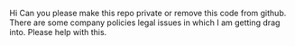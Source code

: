 Hi 
Can you please make this repo private or remove this code from github. There are some company policies legal issues in which I am getting drag into.
Please help with this.
